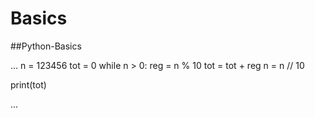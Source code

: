 # Basics

##Python-Basics

...
n = 123456
tot = 0
while n > 0:
	reg = n % 10
	tot = tot + reg
	n = n // 10

print(tot)

...
